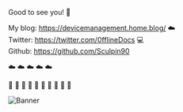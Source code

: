 Good to see you! :mage:

My blog: https://devicemanagement.home.blog/  :cloud:  
Twitter: https://twitter.com/0fflineDocs :computer:  
Github: https://github.com/Sculpin90    


:cloud:  :cloud:  :cloud:  :cloud:  :cloud:  




:gem: :gem: :gem: :gem: :gem: :gem: :gem: :gem: :gem: :gem:  


![Banner](https://raw.githubusercontent.com/Sculpin90/Rykostars/master/Banner50percent.png?token=AGB3E5MI3WQSG3NDMA5TC3S7D2NSM)

<!--
**Sculpin90/Sculpin90** is a ✨ _special_ ✨ repository because its `README.md` (this file) appears on your GitHub profile.
--!>
